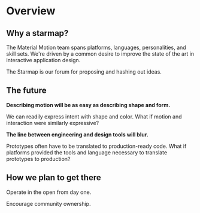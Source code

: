# Overview

## Why a starmap?

The Material Motion team spans platforms, languages, personalities, and skill sets. We're driven by a common desire to improve the state of the art in interactive application design.

The Starmap is our forum for proposing and hashing out ideas.

## The future

**Describing motion will be as easy as describing shape and form.**

We can readily express intent with shape and color. What if motion and interaction were similarly expressive?

**The line between engineering and design tools will blur.**

Prototypes often have to be translated to production-ready code. What if platforms provided the tools and language necessary to translate prototypes to production?

## How we plan to get there

Operate in the open from day one.

Encourage community ownership.

